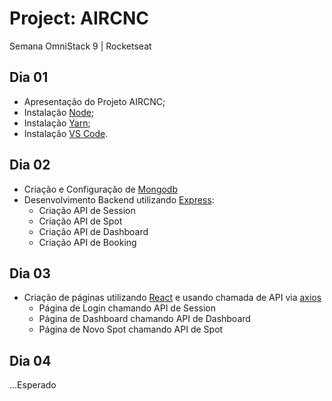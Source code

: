 # Project: AIRCNC

Semana OmniStack 9 | Rocketseat

## Dia 01

- Apresentação do Projeto AIRCNC;
- Instalação [Node](https://nodejs.org/en/);
- Instalação [Yarn](https://yarnpkg.com/lang/en/);
- Instalação [VS Code](https://code.visualstudio.com/).

## Dia 02

- Criação e Configuração de [Mongodb](https://www.mongodb.com/cloud/atlas)
- Desenvolvimento Backend utilizando [Express](https://expressjs.com):
  - Criação API de Session
  - Criação API de Spot
  - Criação API de Dashboard
  - Criação API de Booking

## Dia 03

- Criação de páginas utilizando [React](https://reactjs.org/) e usando chamada de API via [axios](https://github.com/axios/axios)
  - Página de Login chamando API de Session
  - Página de Dashboard chamando API de Dashboard
  - Página de Novo Spot chamando API de Spot

## Dia 04

...Esperado
